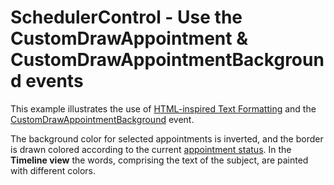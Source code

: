 # SchedulerControl - Use the CustomDrawAppointment & CustomDrawAppointmentBackground events


<p>This example illustrates the use of <a href="https://docs.devexpress.com/WindowsForms/4874/common-features/html-text-formatting">HTML-inspired Text Formatting</a> and the <a href="http://documentation.devexpress.com/#WindowsForms/DevExpressXtraSchedulerSchedulerControl_CustomDrawAppointmentBackgroundtopic">CustomDrawAppointmentBackground</a> event.</p><p>The background color for selected appointments is inverted, and the border is drawn colored according to the current <a href="http://documentation.devexpress.com/#WindowsForms/clsDevExpressXtraSchedulerAppointmentStatustopic">appointment status</a>. In the <strong>Timeline view</strong> the words, comprising the text of the subject, are painted with different colors.</p>

<br/>


